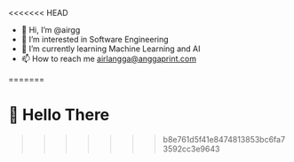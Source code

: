 <<<<<<< HEAD
- 👋 Hi, I’m @airgg
- 👀 I’m interested in Software Engineering
- 🌱 I’m currently learning Machine Learning and AI
- 📫 How to reach me airlangga@anggaprint.com

<!---
airgg/airgg is a ✨ special ✨ repository because its `README.md` (this file) appears on your GitHub profile.
You can click the Preview link to take a look at your changes.
--->
=======
# 👋 Hello There
>>>>>>> b8e761d5f41e8474813853bc6fa73592cc3e9643

